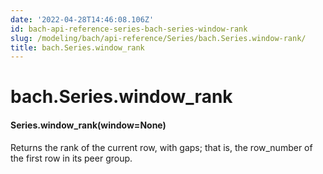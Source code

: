 ```yaml
---
date: '2022-04-28T14:46:08.106Z'
id: bach-api-reference-series-bach-series-window-rank
slug: /modeling/bach/api-reference/Series/bach.Series.window-rank/
title: bach.Series.window_rank
---
```


# bach.Series.window_rank


#### Series.window_rank(window=None)
Returns the rank of the current row, with gaps; that is, the row_number of the first row
in its peer group.

<!-- !! processed by numpydoc !! -->
